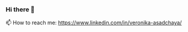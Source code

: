 ### Hi there 👋
📫 How to reach me: https://www.linkedin.com/in/veronika-asadchaya/
<!--
**VeronikaAsad/VeronikaAsad** is a ✨ _special_ ✨ repository because its `README.md` (this file) appears on your GitHub profile.

Here are some ideas to get you started:

- 🔭 I’m currently working on ...
- 🌱 I’m currently learning ...
- 👯 I’m looking to collaborate on ...
- 🤔 I’m looking for help with ...
- 💬 Ask me about ...
- 📫 How to reach me: https://www.linkedin.com/in/veronika-asadchaya/
- 😄 Pronouns: ...
- ⚡ Fun fact: ...
-->
